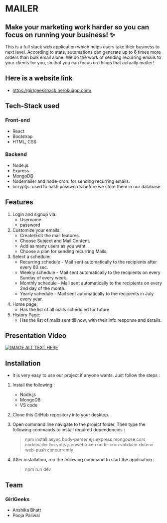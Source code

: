 # MAILER
## Make your marketing work harder so you can focus on running your business! ✨
This is a full stack web application which helps users take their business to next level. According to stats, automations can generate up to 6 times more orders than bulk email alone.
We do the work of sending recurring emails to your clients for you, so that you can focus on things that actually matter!

## Here is a website link 
* https://girlgeekshack.herokuapp.com/
## Tech-Stack used
### Front-end
* React
* Bootstrap
* HTML, CSS

### Backend
* Node.js
* Express
* MongoDB
* Nodemailer and node-cron: for sending recurring emails.
* bcryptjs: used to hash passwords before we store them in our database

## Features
1) Login and signup via:
    - Username  
    - password
2) Customize your emails: 
    - Create/Edit the mail features.
    - Choose Subject and Mail Content.
    - Add as many users as you want.
    - Choose a plan for sending recurring Mails.
 3) Select a schedule: 
     - Recurring schedule - Mail sent automatically to the recipients after every 60 sec.
     - Weekly schedule - Mail sent automatically to the recipients on every Sunday of every week.
     - Monthly schedule - Mail sent automatically to the recipients on every 2nd day of the month.
     - Yearly schedule - Mail sent automatically to the recipients in July every year. 
 4) Home page:
     - Has the list of all mails scheduled for future.
 5) History Page:
     - Has the list of mails sent till now, with their info response and details.



## Presentation Video
[![IMAGE ALT TEXT HERE](https://img.youtube.com/vi/hyvRlOQSzHE/0.jpg)](https://www.youtube.com/watch?v=hyvRlOQSzHE)

## Installation
* It is very easy to use our project if anyone wants. Just follow the steps :
1) Install the following :
    - Node.js
    - MongoDB
    - VS code
3) Clone this GitHub repository into your desktop.
4) Open command line navigate to the project folder. Then type the following commands to install required dependencies :

     >  npm install async body-parser ejs express mongoose cors nodemailer bcryptjs jsonwebtoken node-cron validator dotenv web-push concurrently
 
 4) After installation, run the following command to start the application :
    >   npm run dev

## Team
### GirlGeeks
* Anshika Bhatt
* Pooja Paliwal
